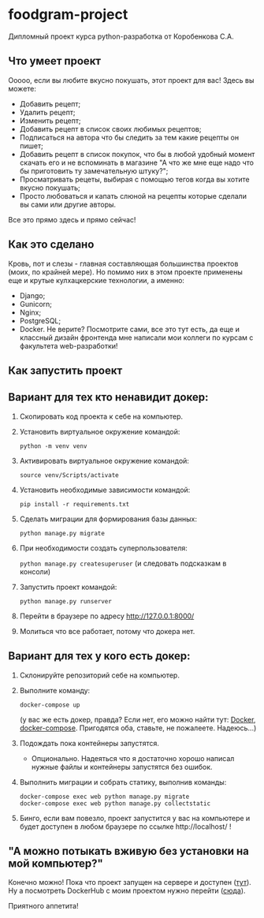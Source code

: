 # foodgram-project
Дипломный проект курса python-разработка от Коробенкова С.А.

## Что умеет проект

Ооооо, если вы любите вкусно покушать, этот проект для вас!
Здесь вы можете:
- Добавить рецепт;
- Удалить рецепт;
- Изменить рецепт;
- Добавить рецепт в список своих любимых рецептов;
- Подписаться на автора что бы следить за тем какие рецепты он пишет;
- Добавить рецепт в список покупок, что бы в любой удобный момент скачать
его и не вспоминать в магазине "А что же мне еще надо 
что бы приготовить ту замечательную штуку?";
- Просматривать рецеты, выбирая с помощью тегов когда вы хотите вкусно покушать;
- Просто любоваться и капать слюной на рецепты которые сделали вы сами или другие авторы.

Все это прямо здесь и прямо сейчас!

## Как это сделано

Кровь, пот и слезы - главная составляющая большинства проектов (моих, по крайней мере).
Но помимо них в этом проекте применены еще и крутые кулхацкерские технологии, а именно:
- Django;
- Gunicorn;
- Nginx;
- PostgreSQL;
- Docker.
Не верите? Посмотрите сами, все это тут есть, да еще и классный дизайн фронтенда мне
написали мои коллеги по курсам с факультета web-разработки!

## Как запустить проект

## Вариант для тех кто ненавидит докер:

1. Скопировать код проекта к себе на компьютер.

2. Установить виртуальное окружение командой:
    
    ```python -m venv venv```

3. Активировать виртуальное окружение командой:
    
    ```source venv/Scripts/activate```

4. Установить необходимые зависимости командой:
    
    ```pip install -r requirements.txt```

5. Сделать миграции для формирования базы данных:
    
    ```python manage.py migrate```

6. При необходимости создать суперпользователя:
    
    ```python manage.py createsuperuser```
    (и следовать подсказкам в консоли)

7. Запустить проект командой:
    
    ```python manage.py runserver```

8. Перейти в браузере по адресу http://127.0.0.1:8000/

9. Молиться что все работает, потому что докера нет.


## Вариант для тех у кого есть докер:

1. Склонируйте репозиторий себе на компьютер.

2. Выполните команду:
    
    ```docker-compose up ```
    
    (у вас же есть докер, правда? Если нет, его можно найти тут:
    [Docker](https://docs.docker.com/engine/install/),
    [docker-compose](https://docs.docker.com/compose/install/).
    Пригодятся оба, ставьте, не пожалеете. Надеюсь...)

3. Подождать пока контейнеры запустятся.

    - Опционально. Надеяться что я достаточно хорошо написал нужные файлы и 
контейнеры запустятся без ошибок.

4. Выполнить миграции и собрать статику, выполнив команды:
    ```
    docker-compose exec web python manage.py migrate
    docker-compose exec web python manage.py collectstatic
    ```
5. Бинго, если вам повезло, проект запустится у вас на компьютере и 
будет доступен в любом браузере по ссылке http://localhost/ !

## "А можно потыкать вживую без установки на мой компьютер?"

Конечно можно! Пока что проект запущен на сервере и доступен ([тут](http://130.193.44.189/)).
Ну а посмотреть DockerHub с моим проектом нужно перейти ([сюда](https://hub.docker.com/repository/docker/rafaari/foodgram)).

Приятного аппетита!
